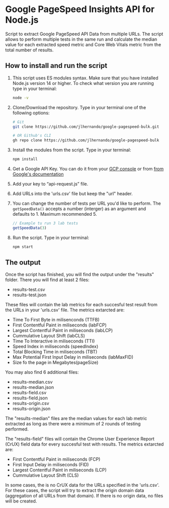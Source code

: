 # Google PageSpeed Insights API for Node.js
Script to extract Google PageSpeed API Data from multiple URLs. The script allows to perform multiple tests in the same run and calculate the median value for each extracted speed metric and Core Web Vitals metric from the total number of results.

## How to install and run the script
1. This script uses ES modules syntax. Make sure that you have installed Node.js version 14 or higher. To check what version you are running type in your terminal:

    ```bash
    node -v
    ```

2. Clone/Download the repository. Type in your terminal one of the following options:
    ```bash
    # Git
    git clone https://github.com/jlhernando/google-pagespeed-bulk.git

    # OR Github's CLI
    gh repo clone https://github.com/jlhernando/google-pagespeed-bulk
    ```

3. Install the modules from the script. Type in your terminal:
    ```bash
    npm install
    ```

4. Get a Google API Key. You can do it from your [GCP console](https://console.cloud.google.com/apis/credentials) or from [from Google's documentation](https://developers.google.com/speed/docs/insights/v5/get-started)
5. Add your key to “api-request.js” file.
7. Add URLs into the 'urls.csv' file but keep the "url" header.
8. You can change the number of tests per URL you'd like to perform. The ``getSpeedData()`` accepts a number (interger) as an argument and defaults to 1. Maximum recommended 5.
    ```javascript
    // Example tu run 3 lab tests
    getSpeedData(3)
    ```
9. Run the script. Type in your terminal:
    ```bash
    npm start
    ```
## The output
Once the script has finished, you will find the output under the "results" folder. There you will find at least 2 files:
- results-test.csv
- results-test.json

These files will contain the lab metrics for each succesful test result from the URLs in your 'urls.csv' file. The metrics extarcted are:
- Time To First Byte in milisenconds (TTFB)
- First Contentful Paint in miliseconds (labFCP)
- Largest Contentful Paint in miliseconds (labLCP)
- Cummulative Layout Shift (labCLS)
- Time To Interactive in miliseconds (TTI)
- Speed Index in miliseconds (speedIndex)
- Total Blocking Time in miliseconds (TBT)
- Max Potential First Input Delay in miliseconds (labMaxFID)
- Size fo the page in Megabytes(pageSize)

You may also find 6 additional files:
- results-median.csv
- results-median.json
- results-field.csv
- results-field.json
- results-origin.csv
- results-origin.json

The "results-median" files are the median values for each lab metric extracted as long as there were a minimum of 2 rounds of testing performed.

The "results-field" files will contain the Chrome User Experience Report (CrUX) field data for every succesful test with results. The metrics extarcted are:
- First Contentful Paint in miliseconds (FCP)
- First Input Delay in miliseconds (FID)
- Largest Contentful Paint in miliseconds (LCP)
- Cummulative Layout Shift (CLS)

In some cases, the is no CrUX data for the URLs specified in the 'urls.csv'. For these cases, the script will try to extract the origin domain data (aggregation of all URLs from that domain). If there is no origin data, no files will be created.

